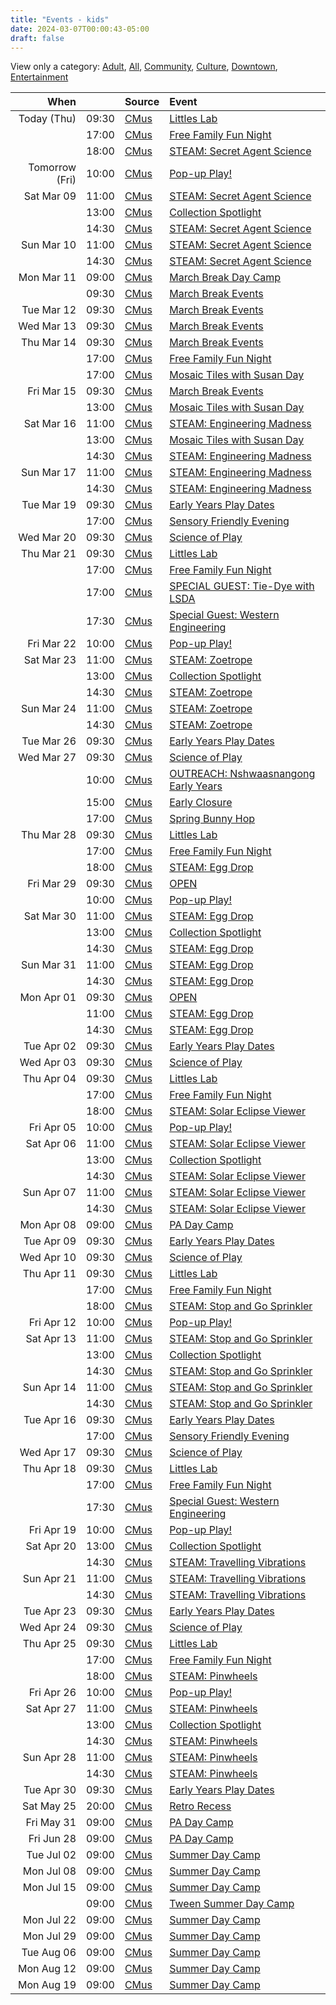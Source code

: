 ```yaml
---
title: "Events - kids"
date: 2024-03-07T00:00:43-05:00
draft: false
---
```


View only a category:
[Adult](/adult/), [All](/), [Community](/community/), [Culture](/culture/), [Downtown](/downtown/), [Entertainment](/entertainment/)

| When  |  | Source | Event |
|------:|-:|:-------|:------|
| Today (Thu) | 09:30 | [CMus](/about#CMus) | [Littles Lab](https://www.londonchildrensmuseum.ca/event/littles-lab) |
|  | 17:00 | [CMus](/about#CMus) | [Free Family Fun Night](https://www.londonchildrensmuseum.ca/event/free-family-fun-night) |
|  | 18:00 | [CMus](/about#CMus) | [STEAM: Secret Agent Science](https://www.londonchildrensmuseum.ca/event/steam-secret-agent-science) |
| Tomorrow (Fri) | 10:00 | [CMus](/about#CMus) | [Pop-up Play!](https://www.londonchildrensmuseum.ca/event/pop-play) |
| Sat Mar 09 | 11:00 | [CMus](/about#CMus) | [STEAM: Secret Agent Science](https://www.londonchildrensmuseum.ca/event/steam-secret-agent-science) |
|  | 13:00 | [CMus](/about#CMus) | [Collection Spotlight](https://www.londonchildrensmuseum.ca/event/collection-spotlight) |
|  | 14:30 | [CMus](/about#CMus) | [STEAM: Secret Agent Science](https://www.londonchildrensmuseum.ca/event/steam-secret-agent-science) |
| Sun Mar 10 | 11:00 | [CMus](/about#CMus) | [STEAM: Secret Agent Science](https://www.londonchildrensmuseum.ca/event/steam-secret-agent-science) |
|  | 14:30 | [CMus](/about#CMus) | [STEAM: Secret Agent Science](https://www.londonchildrensmuseum.ca/event/steam-secret-agent-science) |
| Mon Mar 11 | 09:00 | [CMus](/about#CMus) | [March Break Day Camp](https://www.londonchildrensmuseum.ca/event/march-break-day-camp) |
|  | 09:30 | [CMus](/about#CMus) | [March Break Events](https://www.londonchildrensmuseum.ca/event/march-break-events) |
| Tue Mar 12 | 09:30 | [CMus](/about#CMus) | [March Break Events](https://www.londonchildrensmuseum.ca/event/march-break-events) |
| Wed Mar 13 | 09:30 | [CMus](/about#CMus) | [March Break Events](https://www.londonchildrensmuseum.ca/event/march-break-events) |
| Thu Mar 14 | 09:30 | [CMus](/about#CMus) | [March Break Events](https://www.londonchildrensmuseum.ca/event/march-break-events) |
|  | 17:00 | [CMus](/about#CMus) | [Free Family Fun Night](https://www.londonchildrensmuseum.ca/event/free-family-fun-night) |
|  | 17:00 | [CMus](/about#CMus) | [Mosaic Tiles with Susan Day](https://www.londonchildrensmuseum.ca/event/mosaic-tiles-susan-day) |
| Fri Mar 15 | 09:30 | [CMus](/about#CMus) | [March Break Events](https://www.londonchildrensmuseum.ca/event/march-break-events) |
|  | 13:00 | [CMus](/about#CMus) | [Mosaic Tiles with Susan Day](https://www.londonchildrensmuseum.ca/event/mosaic-tiles-susan-day) |
| Sat Mar 16 | 11:00 | [CMus](/about#CMus) | [STEAM: Engineering Madness](https://www.londonchildrensmuseum.ca/event/steam-engineering-madness) |
|  | 13:00 | [CMus](/about#CMus) | [Mosaic Tiles with Susan Day](https://www.londonchildrensmuseum.ca/event/mosaic-tiles-susan-day) |
|  | 14:30 | [CMus](/about#CMus) | [STEAM: Engineering Madness](https://www.londonchildrensmuseum.ca/event/steam-engineering-madness) |
| Sun Mar 17 | 11:00 | [CMus](/about#CMus) | [STEAM: Engineering Madness](https://www.londonchildrensmuseum.ca/event/steam-engineering-madness) |
|  | 14:30 | [CMus](/about#CMus) | [STEAM: Engineering Madness](https://www.londonchildrensmuseum.ca/event/steam-engineering-madness) |
| Tue Mar 19 | 09:30 | [CMus](/about#CMus) | [Early Years Play Dates](https://www.londonchildrensmuseum.ca/event/early-years-play-dates) |
|  | 17:00 | [CMus](/about#CMus) | [Sensory Friendly Evening](https://www.londonchildrensmuseum.ca/event/sensory-friendly-evening) |
| Wed Mar 20 | 09:30 | [CMus](/about#CMus) | [Science of Play](https://www.londonchildrensmuseum.ca/event/science-play) |
| Thu Mar 21 | 09:30 | [CMus](/about#CMus) | [Littles Lab](https://www.londonchildrensmuseum.ca/event/littles-lab) |
|  | 17:00 | [CMus](/about#CMus) | [Free Family Fun Night](https://www.londonchildrensmuseum.ca/event/free-family-fun-night) |
|  | 17:00 | [CMus](/about#CMus) | [SPECIAL GUEST: Tie-Dye with LSDA](https://www.londonchildrensmuseum.ca/event/special-guest-tie-dye-lsda) |
|  | 17:30 | [CMus](/about#CMus) | [Special Guest: Western Engineering](https://www.londonchildrensmuseum.ca/event/special-guest-western-engineering) |
| Fri Mar 22 | 10:00 | [CMus](/about#CMus) | [Pop-up Play!](https://www.londonchildrensmuseum.ca/event/pop-play) |
| Sat Mar 23 | 11:00 | [CMus](/about#CMus) | [STEAM: Zoetrope](https://www.londonchildrensmuseum.ca/event/steam-zoetrope) |
|  | 13:00 | [CMus](/about#CMus) | [Collection Spotlight](https://www.londonchildrensmuseum.ca/event/collection-spotlight) |
|  | 14:30 | [CMus](/about#CMus) | [STEAM: Zoetrope](https://www.londonchildrensmuseum.ca/event/steam-zoetrope) |
| Sun Mar 24 | 11:00 | [CMus](/about#CMus) | [STEAM: Zoetrope](https://www.londonchildrensmuseum.ca/event/steam-zoetrope) |
|  | 14:30 | [CMus](/about#CMus) | [STEAM: Zoetrope](https://www.londonchildrensmuseum.ca/event/steam-zoetrope) |
| Tue Mar 26 | 09:30 | [CMus](/about#CMus) | [Early Years Play Dates](https://www.londonchildrensmuseum.ca/event/early-years-play-dates) |
| Wed Mar 27 | 09:30 | [CMus](/about#CMus) | [Science of Play](https://www.londonchildrensmuseum.ca/event/science-play) |
|  | 10:00 | [CMus](/about#CMus) | [OUTREACH: Nshwaasnangong Early Years](https://www.londonchildrensmuseum.ca/event/outreach-nshwaasnangong-early-years) |
|  | 15:00 | [CMus](/about#CMus) | [Early Closure](https://www.londonchildrensmuseum.ca/event/early-closure) |
|  | 17:00 | [CMus](/about#CMus) | [Spring Bunny Hop](https://www.londonchildrensmuseum.ca/event/spring-bunny-hop) |
| Thu Mar 28 | 09:30 | [CMus](/about#CMus) | [Littles Lab](https://www.londonchildrensmuseum.ca/event/littles-lab) |
|  | 17:00 | [CMus](/about#CMus) | [Free Family Fun Night](https://www.londonchildrensmuseum.ca/event/free-family-fun-night) |
|  | 18:00 | [CMus](/about#CMus) | [STEAM: Egg Drop](https://www.londonchildrensmuseum.ca/event/steam-egg-drop) |
| Fri Mar 29 | 09:30 | [CMus](/about#CMus) | [OPEN](https://www.londonchildrensmuseum.ca/event/open) |
|  | 10:00 | [CMus](/about#CMus) | [Pop-up Play!](https://www.londonchildrensmuseum.ca/event/pop-play) |
| Sat Mar 30 | 11:00 | [CMus](/about#CMus) | [STEAM: Egg Drop](https://www.londonchildrensmuseum.ca/event/steam-egg-drop) |
|  | 13:00 | [CMus](/about#CMus) | [Collection Spotlight](https://www.londonchildrensmuseum.ca/event/collection-spotlight) |
|  | 14:30 | [CMus](/about#CMus) | [STEAM: Egg Drop](https://www.londonchildrensmuseum.ca/event/steam-egg-drop) |
| Sun Mar 31 | 11:00 | [CMus](/about#CMus) | [STEAM: Egg Drop](https://www.londonchildrensmuseum.ca/event/steam-egg-drop) |
|  | 14:30 | [CMus](/about#CMus) | [STEAM: Egg Drop](https://www.londonchildrensmuseum.ca/event/steam-egg-drop) |
| Mon Apr 01 | 09:30 | [CMus](/about#CMus) | [OPEN](https://www.londonchildrensmuseum.ca/event/open) |
|  | 11:00 | [CMus](/about#CMus) | [STEAM: Egg Drop](https://www.londonchildrensmuseum.ca/event/steam-egg-drop) |
|  | 14:30 | [CMus](/about#CMus) | [STEAM: Egg Drop](https://www.londonchildrensmuseum.ca/event/steam-egg-drop) |
| Tue Apr 02 | 09:30 | [CMus](/about#CMus) | [Early Years Play Dates](https://www.londonchildrensmuseum.ca/event/early-years-play-dates) |
| Wed Apr 03 | 09:30 | [CMus](/about#CMus) | [Science of Play](https://www.londonchildrensmuseum.ca/event/science-play) |
| Thu Apr 04 | 09:30 | [CMus](/about#CMus) | [Littles Lab](https://www.londonchildrensmuseum.ca/event/littles-lab) |
|  | 17:00 | [CMus](/about#CMus) | [Free Family Fun Night](https://www.londonchildrensmuseum.ca/event/free-family-fun-night) |
|  | 18:00 | [CMus](/about#CMus) | [STEAM: Solar Eclipse Viewer](https://www.londonchildrensmuseum.ca/event/steam-solar-eclipse-viewer) |
| Fri Apr 05 | 10:00 | [CMus](/about#CMus) | [Pop-up Play!](https://www.londonchildrensmuseum.ca/event/pop-play) |
| Sat Apr 06 | 11:00 | [CMus](/about#CMus) | [STEAM: Solar Eclipse Viewer](https://www.londonchildrensmuseum.ca/event/steam-solar-eclipse-viewer) |
|  | 13:00 | [CMus](/about#CMus) | [Collection Spotlight](https://www.londonchildrensmuseum.ca/event/collection-spotlight) |
|  | 14:30 | [CMus](/about#CMus) | [STEAM: Solar Eclipse Viewer](https://www.londonchildrensmuseum.ca/event/steam-solar-eclipse-viewer) |
| Sun Apr 07 | 11:00 | [CMus](/about#CMus) | [STEAM: Solar Eclipse Viewer](https://www.londonchildrensmuseum.ca/event/steam-solar-eclipse-viewer) |
|  | 14:30 | [CMus](/about#CMus) | [STEAM: Solar Eclipse Viewer](https://www.londonchildrensmuseum.ca/event/steam-solar-eclipse-viewer) |
| Mon Apr 08 | 09:00 | [CMus](/about#CMus) | [PA Day Camp](https://www.londonchildrensmuseum.ca/event/pa-day-camp) |
| Tue Apr 09 | 09:30 | [CMus](/about#CMus) | [Early Years Play Dates](https://www.londonchildrensmuseum.ca/event/early-years-play-dates) |
| Wed Apr 10 | 09:30 | [CMus](/about#CMus) | [Science of Play](https://www.londonchildrensmuseum.ca/event/science-play) |
| Thu Apr 11 | 09:30 | [CMus](/about#CMus) | [Littles Lab](https://www.londonchildrensmuseum.ca/event/littles-lab) |
|  | 17:00 | [CMus](/about#CMus) | [Free Family Fun Night](https://www.londonchildrensmuseum.ca/event/free-family-fun-night) |
|  | 18:00 | [CMus](/about#CMus) | [STEAM: Stop and Go Sprinkler](https://www.londonchildrensmuseum.ca/event/steam-stop-and-go-sprinkler) |
| Fri Apr 12 | 10:00 | [CMus](/about#CMus) | [Pop-up Play!](https://www.londonchildrensmuseum.ca/event/pop-play) |
| Sat Apr 13 | 11:00 | [CMus](/about#CMus) | [STEAM: Stop and Go Sprinkler](https://www.londonchildrensmuseum.ca/event/steam-stop-and-go-sprinkler) |
|  | 13:00 | [CMus](/about#CMus) | [Collection Spotlight](https://www.londonchildrensmuseum.ca/event/collection-spotlight) |
|  | 14:30 | [CMus](/about#CMus) | [STEAM: Stop and Go Sprinkler](https://www.londonchildrensmuseum.ca/event/steam-stop-and-go-sprinkler) |
| Sun Apr 14 | 11:00 | [CMus](/about#CMus) | [STEAM: Stop and Go Sprinkler](https://www.londonchildrensmuseum.ca/event/steam-stop-and-go-sprinkler) |
|  | 14:30 | [CMus](/about#CMus) | [STEAM: Stop and Go Sprinkler](https://www.londonchildrensmuseum.ca/event/steam-stop-and-go-sprinkler) |
| Tue Apr 16 | 09:30 | [CMus](/about#CMus) | [Early Years Play Dates](https://www.londonchildrensmuseum.ca/event/early-years-play-dates) |
|  | 17:00 | [CMus](/about#CMus) | [Sensory Friendly Evening](https://www.londonchildrensmuseum.ca/event/sensory-friendly-evening) |
| Wed Apr 17 | 09:30 | [CMus](/about#CMus) | [Science of Play](https://www.londonchildrensmuseum.ca/event/science-play) |
| Thu Apr 18 | 09:30 | [CMus](/about#CMus) | [Littles Lab](https://www.londonchildrensmuseum.ca/event/littles-lab) |
|  | 17:00 | [CMus](/about#CMus) | [Free Family Fun Night](https://www.londonchildrensmuseum.ca/event/free-family-fun-night) |
|  | 17:30 | [CMus](/about#CMus) | [Special Guest: Western Engineering](https://www.londonchildrensmuseum.ca/event/special-guest-western-engineering) |
| Fri Apr 19 | 10:00 | [CMus](/about#CMus) | [Pop-up Play!](https://www.londonchildrensmuseum.ca/event/pop-play) |
| Sat Apr 20 | 13:00 | [CMus](/about#CMus) | [Collection Spotlight](https://www.londonchildrensmuseum.ca/event/collection-spotlight) |
|  | 14:30 | [CMus](/about#CMus) | [STEAM: Travelling Vibrations](https://www.londonchildrensmuseum.ca/event/steam-travelling-vibrations) |
| Sun Apr 21 | 11:00 | [CMus](/about#CMus) | [STEAM: Travelling Vibrations](https://www.londonchildrensmuseum.ca/event/steam-travelling-vibrations) |
|  | 14:30 | [CMus](/about#CMus) | [STEAM: Travelling Vibrations](https://www.londonchildrensmuseum.ca/event/steam-travelling-vibrations) |
| Tue Apr 23 | 09:30 | [CMus](/about#CMus) | [Early Years Play Dates](https://www.londonchildrensmuseum.ca/event/early-years-play-dates) |
| Wed Apr 24 | 09:30 | [CMus](/about#CMus) | [Science of Play](https://www.londonchildrensmuseum.ca/event/science-play) |
| Thu Apr 25 | 09:30 | [CMus](/about#CMus) | [Littles Lab](https://www.londonchildrensmuseum.ca/event/littles-lab) |
|  | 17:00 | [CMus](/about#CMus) | [Free Family Fun Night](https://www.londonchildrensmuseum.ca/event/free-family-fun-night) |
|  | 18:00 | [CMus](/about#CMus) | [STEAM: Pinwheels](https://www.londonchildrensmuseum.ca/event/steam-pinwheels) |
| Fri Apr 26 | 10:00 | [CMus](/about#CMus) | [Pop-up Play!](https://www.londonchildrensmuseum.ca/event/pop-play) |
| Sat Apr 27 | 11:00 | [CMus](/about#CMus) | [STEAM: Pinwheels](https://www.londonchildrensmuseum.ca/event/steam-pinwheels) |
|  | 13:00 | [CMus](/about#CMus) | [Collection Spotlight](https://www.londonchildrensmuseum.ca/event/collection-spotlight) |
|  | 14:30 | [CMus](/about#CMus) | [STEAM: Pinwheels](https://www.londonchildrensmuseum.ca/event/steam-pinwheels) |
| Sun Apr 28 | 11:00 | [CMus](/about#CMus) | [STEAM: Pinwheels](https://www.londonchildrensmuseum.ca/event/steam-pinwheels) |
|  | 14:30 | [CMus](/about#CMus) | [STEAM: Pinwheels](https://www.londonchildrensmuseum.ca/event/steam-pinwheels) |
| Tue Apr 30 | 09:30 | [CMus](/about#CMus) | [Early Years Play Dates](https://www.londonchildrensmuseum.ca/event/early-years-play-dates) |
| Sat May 25 | 20:00 | [CMus](/about#CMus) | [Retro Recess](https://www.londonchildrensmuseum.ca/event/retro-recess) |
| Fri May 31 | 09:00 | [CMus](/about#CMus) | [PA Day Camp](https://www.londonchildrensmuseum.ca/event/pa-day-camp) |
| Fri Jun 28 | 09:00 | [CMus](/about#CMus) | [PA Day Camp](https://www.londonchildrensmuseum.ca/event/pa-day-camp) |
| Tue Jul 02 | 09:00 | [CMus](/about#CMus) | [Summer Day Camp](https://www.londonchildrensmuseum.ca/event/summer-day-camp) |
| Mon Jul 08 | 09:00 | [CMus](/about#CMus) | [Summer Day Camp](https://www.londonchildrensmuseum.ca/event/summer-day-camp) |
| Mon Jul 15 | 09:00 | [CMus](/about#CMus) | [Summer Day Camp](https://www.londonchildrensmuseum.ca/event/summer-day-camp) |
|  | 09:00 | [CMus](/about#CMus) | [Tween Summer Day Camp](https://www.londonchildrensmuseum.ca/event/tween-summer-day-camp) |
| Mon Jul 22 | 09:00 | [CMus](/about#CMus) | [Summer Day Camp](https://www.londonchildrensmuseum.ca/event/summer-day-camp) |
| Mon Jul 29 | 09:00 | [CMus](/about#CMus) | [Summer Day Camp](https://www.londonchildrensmuseum.ca/event/summer-day-camp) |
| Tue Aug 06 | 09:00 | [CMus](/about#CMus) | [Summer Day Camp](https://www.londonchildrensmuseum.ca/event/summer-day-camp) |
| Mon Aug 12 | 09:00 | [CMus](/about#CMus) | [Summer Day Camp](https://www.londonchildrensmuseum.ca/event/summer-day-camp) |
| Mon Aug 19 | 09:00 | [CMus](/about#CMus) | [Summer Day Camp](https://www.londonchildrensmuseum.ca/event/summer-day-camp) |
